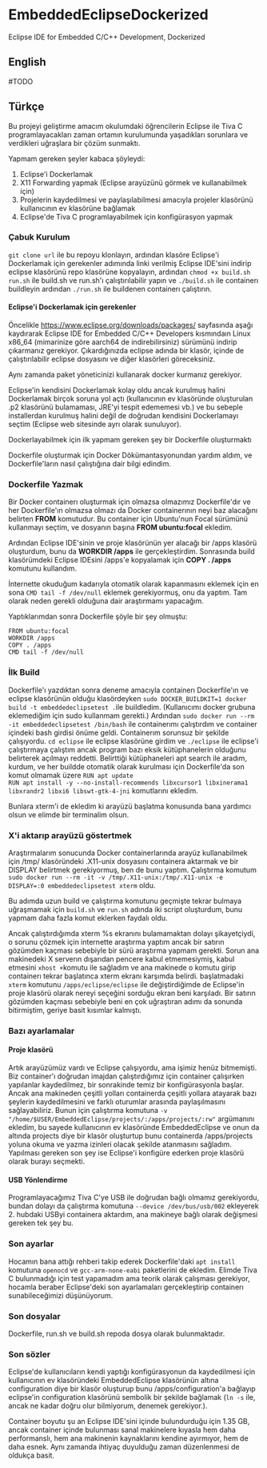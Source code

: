 # EmbeddedEclipseDockerized
Eclipse IDE for Embedded C/C++ Development, Dockerized

## English
#TODO

## Türkçe

Bu projeyi geliştirme amacım okulumdaki öğrencilerin Eclipse ile Tiva C programlayacakları zaman ortamın kurulumunda yaşadıkları sorunlara ve verdikleri uğraşlara bir çözüm sunmaktı.

Yapmam gereken şeyler kabaca şöyleydi:
1. Eclipse'i Dockerlamak
2. X11 Forwarding yapmak (Eclipse arayüzünü görmek ve kullanabilmek için)
3. Projelerin kaydedilmesi ve paylaşılabilmesi amacıyla projeler klasörünü kullanıcının ev klasörüne bağlamak
4. Eclipse'de Tiva C programlayabilmek için konfigürasyon yapmak

### Çabuk Kurulum
`git clone url` ile bu repoyu klonlayın, ardından klasöre Eclipse'i Dockerlamak için gerekenler adımında linki verilmiş Eclipse IDE'sini indirip eclipse klasörünü repo klasörüne kopyalayın, ardından `chmod +x build.sh run.sh` ile build.sh ve run.sh'ı çalıştırılabilir yapın ve `./build.sh` ile containerı buildleyin ardından `./run.sh` ile buildenen containerı çalıştırın. 

#### Eclipse'i Dockerlamak için gerekenler
Öncelikle https://www.eclipse.org/downloads/packages/ sayfasında aşağı kaydırarak Eclipse IDE for Embedded C/C++ Developers kısmındaın Linux x86_64 (mimarinize göre aarch64 de indirebilirsiniz) sürümünü indirip çıkarmanız gerekiyor. Çıkardığınızda eclipse adında bir klasör, içinde de çalıştırılabilir eclipse dosyasını ve diğer klasörleri göreceksiniz.

Aynı zamanda paket yöneticinizi kullanarak docker kurmanız gerekiyor.

Eclipse'in kendisini Dockerlamak kolay oldu ancak kurulmuş halini Dockerlamak birçok soruna yol açtı (kullanıcının ev klasöründe oluşturulan .p2 klasörünü bulamaması, JRE'yi tespit edememesi vb.) ve bu sebeple installerdan kurulmuş halini değil de doğrudan kendisini Dockerlamayı seçtim (Eclipse web sitesinde ayrı olarak sunuluyor).

Dockerlayabilmek için ilk yapmam gereken şey bir Dockerfile oluşturmaktı

Dockerfile oluşturmak için Docker Dökümantasyonundan yardım aldım, ve Dockerfile'ların nasıl çalıştığına dair bilgi edindim.

### Dockerfile Yazmak
Bir Docker containerı oluşturmak için olmazsa olmazımız Dockerfile'dır ve her Dockerfile'ın olmazsa olmazı da Docker containerının neyi baz alacağını belirten **FROM** komutudur. Bu container için Ubuntu'nun Focal sürümünü kullanmayı seçtim, ve dosyanın başına **FROM ubuntu:focal** ekledim.

Ardından Eclipse IDE'sinin ve proje klasörünün yer alacağı bir /apps klasörü oluşturdum, bunu da **WORKDIR /apps** ile gerçekleştirdim.
Sonrasında build klasörümdeki Eclipse IDEsini /apps'e kopyalamak için **COPY . /apps** komutunu kullandım.

İnternette okuduğum kadarıyla otomatik olarak kapanmasını eklemek için en sona `CMD tail -f /dev/null` eklemek gerekiyormuş, onu da yaptım. Tam olarak neden gerekli olduğuna dair araştırmamı yapacağım.

Yaptıklarımdan sonra Dockerfile şöyle bir şey olmuştu:

`FROM ubuntu:focal`  
`WORKDIR /apps`  
`COPY . /apps`  
`CMD tail -f /dev/null`  

### İlk Build
Dockerfile'ı yazdıktan sonra deneme amacıyla containerı Dockerfile'ın ve eclipse klasörünün olduğu klasördeyken `sudo DOCKER_BUILDKIT=1 docker build -t embeddedeclipsetest .`ile buildledim. (Kullanıcımı docker grubuna eklemediğim için sudo kullanmam gerekti.)
Ardından `sudo docker run --rm -it embeddedeclipsetest /bin/bash` ile containerımı çalıştırdım ve container içindeki bash girdisi önüme geldi. Containerım sorunsuz bir şekilde çalışıyordu.
`cd eclipse` ile eclipse klasörüne girdim ve `./eclipse` ile eclipse'i çalıştırmaya çalıştım ancak program bazı eksik kütüphanelerin olduğunu belirterek açılmayı reddetti.
Belirttiği kütüphaneleri apt search ile aradım, kurdum, ve her buildde otomatik olarak kurulması için Dockerfile'da son komut olmamak üzere
`RUN apt update`  
`RUN apt install -y --no-install-recommends libxcursor1 libxinerama1 libxrandr2 libxi6 libswt-gtk-4-jni`
komutlarını ekledim.

Bunlara xterm'i de ekledim ki arayüzü başlatma konusunda bana yardımcı olsun ve elimde bir terminalim olsun.

### X'i aktarıp arayüzü göstertmek

Araştırmalarım sonucunda Docker containerlarında arayüz kullanabilmek için /tmp/ klasöründeki .X11-unix dosyasını containera aktarmak ve bir DISPLAY belirtmek gerekiyormuş, ben de bunu yaptım. Çalıştırma komutum
`sudo docker run --rm -it -v /tmp/.X11-unix:/tmp/.X11-unix -e DISPLAY=:0 embeddedeclipsetest xterm` oldu.

Bu adımda uzun build ve çalıştırma komutunu geçmişte tekrar bulmaya uğraşmamak için `build.sh` ve `run.sh` adında iki script oluşturdum, bunu yapmam daha fazla komut eklerken faydalı oldu.

Ancak çalıştırdığımda xterm %s ekranını bulamamaktan dolayı şikayetçiydi, o sorunu çözmek için internette araştırma yaptım ancak bir satırın gözümden kaçması sebebiyle bir sürü araştırma yapmam gerekti. Sorun ana makinedeki X serverın dışarıdan pencere kabul etmemesiymiş, kabul etmesini `xhost +`komutu ile sağladım ve ana makinede o komutu girip containerı tekrar başlatınca xterm ekranı karşımda belirdi.
başlatmadaki `xterm` komutunu `/apps/eclipse/eclipse` ile değiştirdiğimde de Eclipse'in proje klasörü olarak nereyi seçeğini sorduğu ekran beni karşıladı. Bir satırın gözümden kaçması sebebiyle beni en çok uğraştıran adımı da sonunda bitirmiştim, geriye basit kısımlar kalmıştı.

### Bazı ayarlamalar

#### Proje klasörü
Artık arayüzümüz vardı ve Eclipse çalışıyordu, ama işimiz henüz bitmemişti. Biz container'ı doğrudan imajdan çalıştırdığımız için container çalışırken yapılanlar kaydedilmez, bir sonrakinde temiz bir konfigürasyonla başlar. Ancak ana makineden çeşitli yolları containerda çeşitli yollara atayarak bazı şeylerin kaydedilmesini ve farklı oturumlar arasında paylaşılmasını sağlayabiliriz. Bunun için çalıştırma komutuna `-v "/home/$USER/EmbeddedEclipse/projects/:/apps/projects/:rw"` argümanını ekledim, bu sayede kullanıcının ev klasöründe EmbeddedEclipse ve onun da altında projects diye bir klasör oluşturtup bunu containerda /apps/projects yoluna okuma ve yazma izinleri olacak şekilde atanmasını sağladım. Yapılması gereken son şey ise Eclipse'i konfigüre ederken proje klasörü olarak burayı seçmekti.

#### USB Yönlendirme
Programlayacağımız Tiva C'ye USB ile doğrudan bağlı olmamız gerekiyordu, bundan dolayı da çalıştırma komutuna `--device /dev/bus/usb/002` ekleyerek 2. hubdaki USByi containera aktardım, ana makineye bağlı olarak değişmesi gereken tek şey bu.

### Son ayarlar
Hocamın bana attığı rehberi takip ederek Dockerfile'daki `apt install` komutuna `openocd` ve `gcc-arm-none-eabi` paketlerini de ekledim. Elimde Tiva C bulunmadığı için test yapamadım ama teorik olarak çalışması gerekiyor, hocamla beraber Eclipse'deki son ayarlamaları gerçekleştirip containerı sunabileceğimizi düşünüyorum.

### Son dosyalar
Dockerfile, run.sh ve build.sh repoda dosya olarak bulunmaktadır.

### Son sözler
Eclipse'de kullanıcıların kendi yaptığı konfigürasyonun da kaydedilmesi için kullanıcının ev klasöründeki EmbeddedEclipse klasörünün altına configuration diye bir klasör oluşturup bunu /apps/configuration'a bağlayıp eclipse'in configuration klasörünü sembolik bir şekilde bağlamak (`ln -s` ile, ancak ne kadar doğru olur bilmiyorum, denemek gerekiyor.). 

Container boyutu şu an Eclipse IDE'sini içinde bulundurduğu için 1.35 GB, ancak container içinde bulunması sanal makinelere kıyasla hem daha performanslı, hem ana makinenin kaynaklarını kendine ayırmıyor, hem de daha esnek. Aynı zamanda ihtiyaç duyulduğu zaman düzenlenmesi de oldukça basit.
